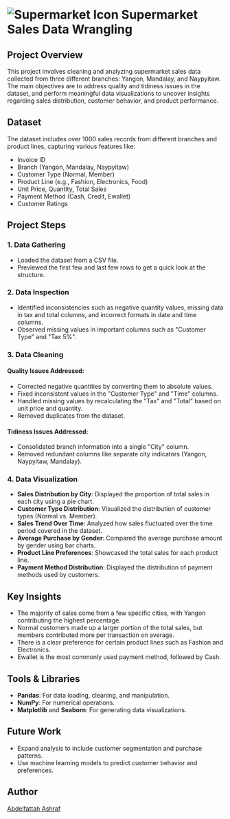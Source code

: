 
# ![Supermarket Icon](/CityMart%20logo.png) Supermarket Sales Data Wrangling


## Project Overview

This project involves cleaning and analyzing supermarket sales data collected from three different branches: Yangon, Mandalay, and Naypyitaw. The main objectives are to address quality and tidiness issues in the dataset, and perform meaningful data visualizations to uncover insights regarding sales distribution, customer behavior, and product performance.

## Dataset

The dataset includes over 1000 sales records from different branches and product lines, capturing various features like:

- Invoice ID
- Branch (Yangon, Mandalay, Naypyitaw)
- Customer Type (Normal, Member)
- Product Line (e.g., Fashion, Electronics, Food)
- Unit Price, Quantity, Total Sales
- Payment Method (Cash, Credit, Ewallet)
- Customer Ratings

## Project Steps

### 1. Data Gathering
- Loaded the dataset from a CSV file.
- Previewed the first few and last few rows to get a quick look at the structure.

### 2. Data Inspection
- Identified inconsistencies such as negative quantity values, missing data in tax and total columns, and incorrect formats in date and time columns.
- Observed missing values in important columns such as "Customer Type" and "Tax 5%".

### 3. Data Cleaning
#### Quality Issues Addressed:
- Corrected negative quantities by converting them to absolute values.
- Fixed inconsistent values in the "Customer Type" and "Time" columns.
- Handled missing values by recalculating the "Tax" and "Total" based on unit price and quantity.
- Removed duplicates from the dataset.

#### Tidiness Issues Addressed:
- Consolidated branch information into a single "City" column.
- Removed redundant columns like separate city indicators (Yangon, Naypyitaw, Mandalay).

### 4. Data Visualization
- **Sales Distribution by City**: Displayed the proportion of total sales in each city using a pie chart.
- **Customer Type Distribution**: Visualized the distribution of customer types (Normal vs. Member).
- **Sales Trend Over Time**: Analyzed how sales fluctuated over the time period covered in the dataset.
- **Average Purchase by Gender**: Compared the average purchase amount by gender using bar charts.
- **Product Line Preferences**: Showcased the total sales for each product line.
- **Payment Method Distribution**: Displayed the distribution of payment methods used by customers.

## Key Insights
- The majority of sales come from a few specific cities, with Yangon contributing the highest percentage.
- Normal customers made up a larger portion of the total sales, but members contributed more per transaction on average.
- There is a clear preference for certain product lines such as Fashion and Electronics.
- Ewallet is the most commonly used payment method, followed by Cash.

## Tools & Libraries
- **Pandas**: For data loading, cleaning, and manipulation.
- **NumPy**: For numerical operations.
- **Matplotlib** and **Seaborn**: For generating data visualizations.



## Future Work
- Expand analysis to include customer segmentation and purchase patterns.
- Use machine learning models to predict customer behavior and preferences.

## Author
[Abdelfattah Ashraf]()

